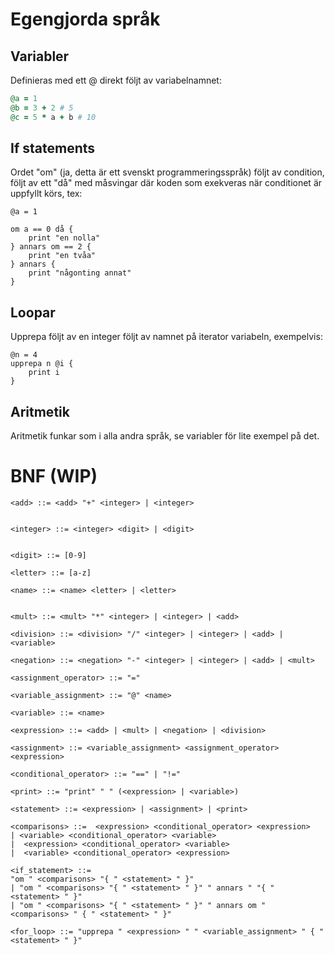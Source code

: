 # Egengjorda språk

## Variabler

Definieras med ett @ direkt följt av variabelnamnet:

```ruby
@a = 1
@b = 3 + 2 # 5
@c = 5 * a + b # 10
```

## If statements

Ordet "om" (ja, detta är ett svenskt programmeringsspråk) följt av condition, följt av ett "då" med måsvingar där koden som exekveras när conditionet är uppfyllt körs, tex:

```
@a = 1

om a == 0 då {
    print "en nolla"
} annars om == 2 {
    print "en tvåa"
} annars {
    print "någonting annat"
}

```

## Loopar

Upprepa följt av en integer följt av namnet på iterator variabeln, exempelvis:

```
@n = 4
upprepa n @i {
    print i
}
```

## Aritmetik

Aritmetik funkar som i alla andra språk, se variabler för lite exempel på det.

# BNF (WIP)

```bnf
<add> ::= <add> "+" <integer> | <integer>


<integer> ::= <integer> <digit> | <digit>


<digit> ::= [0-9]

<letter> ::= [a-z]

<name> ::= <name> <letter> | <letter>


<mult> ::= <mult> "*" <integer> | <integer> | <add>

<division> ::= <division> "/" <integer> | <integer> | <add> | <variable>

<negation> ::= <negation> "-" <integer> | <integer> | <add> | <mult>

<assignment_operator> ::= "="

<variable_assignment> ::= "@" <name>

<variable> ::= <name>

<expression> ::= <add> | <mult> | <negation> | <division>

<assignment> ::= <variable_assignment> <assignment_operator> <expression>

<conditional_operator> ::= "==" | "!="

<print> ::= "print" " " (<expression> | <variable>)

<statement> ::= <expression> | <assignment> | <print>

<comparisons> ::=  <expression> <conditional_operator> <expression>
| <variable> <conditional_operator> <variable>
|  <expression> <conditional_operator> <variable>
|  <variable> <conditional_operator> <expression>

<if_statement> ::=
"om " <comparisons> "{ " <statement> " }"
| "om " <comparisons> "{ " <statement> " }" " annars " "{ " <statement> " }"
| "om " <comparisons> "{ " <statement> " }" " annars om " <comparisons> " { " <statement> " }"

<for_loop> ::= "upprepa " <expression> " " <variable_assignment> " { " <statement> " }"
```

